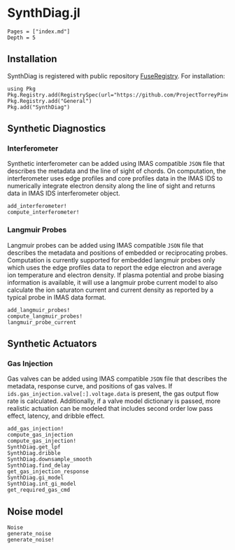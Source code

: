 
# SynthDiag.jl 

```@contents
Pages = ["index.md"]
Depth = 5
```

## Installation

SynthDiag is registered with public repository [FuseRegistry](https://github.com/ProjectTorreyPines/FuseRegistry.jl/). For installation:

```
using Pkg
Pkg.Registry.add(RegistrySpec(url="https://github.com/ProjectTorreyPines/FuseRegistry.jl.git"))
Pkg.Registry.add("General")
Pkg.add("SynthDiag")
```

## Synthetic Diagnostics

### Interferometer

Synthetic interferometer can be added using IMAS compatible `JSON` file that describes the metadata and the line of sight of chords. On computation, the interferometer uses edge profiles and core profiles data in the IMAS IDS to numerically integrate electron density along the line of sight and returns data in IMAS IDS interferometer object.

```@docs
add_interferometer!
compute_interferometer!
```

### Langmuir Probes

Langmuir probes can be added using IMAS compatible `JSON` file that describes the metadata and positions of embedded or reciprocating probes. Computation is currently supported for embedded langmuir probes only which uses the edge profiles data to report the edge electron and average ion temperature and electron density. If plasma potential and probe biasing information is available, it will use a langmuir probe current model to also calculate the ion saturaton current and current density as reported by a typical probe in IMAS data format.

```@docs
add_langmuir_probes!
compute_langmuir_probes!
langmuir_probe_current
```

## Synthetic Actuators

### Gas Injection

Gas valves can be added using IMAS compatible `JSON` file that describes the metadata, response curve, and positions of gas valves. If `ids.gas_injection.valve[:].voltage.data` is present, the gas output flow rate is calculated. Additionally, if a valve model dictionary is passed, more realistic actuation can be modeled that includes second order low pass effect, latency, and dribble effect.

```@docs
add_gas_injection!
compute_gas_injection
compute_gas_injection!
SynthDiag.get_lpf
SynthDiag.dribble
SynthDiag.downsample_smooth
SynthDiag.find_delay
get_gas_injection_response
SynthDiag.gi_model
SynthDiag.int_gi_model
get_required_gas_cmd
```

## Noise model

```@docs
Noise
generate_noise
generate_noise!
```
